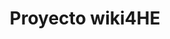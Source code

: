 ---
title: Proyecto wiki4HE 
link: http://net2learn.uoc.edu/oer/es/links/wiki4he/
weight: 5
language: ca
description: Web del projecte wiki4HE
---